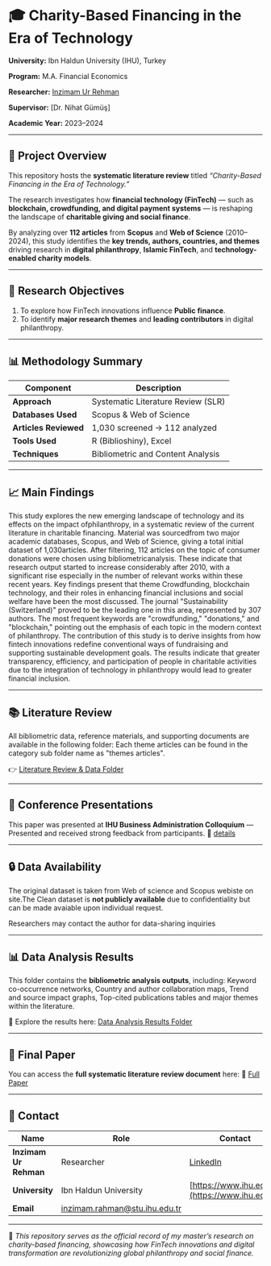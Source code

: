 # 🎓 Charity-Based Financing in the Era of Technology

**University:** Ibn Haldun University (IHU), Turkey

**Program:** M.A. Financial Economics

**Researcher:** [Inzimam Ur Rehman](https://www.linkedin.com/in/inzimam-ur-rehman)

**Supervisor:** [Dr. Nihat Gümüş]

**Academic Year:** 2023–2024

---

## 📘 Project Overview

This repository hosts the **systematic literature review** titled *“Charity-Based Financing in the Era of Technology.”*

The research investigates how **financial technology (FinTech)** — such as **blockchain, crowdfunding, and digital payment systems** — is reshaping the landscape of **charitable giving and social finance**.

By analyzing over **112 articles** from **Scopus** and **Web of Science** (2010–2024), this study identifies the **key trends, authors, countries, and themes** driving research in **digital philanthropy**, **Islamic FinTech**, and **technology-enabled charity models**.

---

## 🧠 Research Objectives

1. To explore how FinTech innovations influence **Public finance**.
2. To identify **major research themes** and **leading contributors** in digital philanthropy.

---

## 📊 Methodology Summary

| Component             | Description                        |
| --------------------- | ---------------------------------- |
| **Approach**          | Systematic Literature Review (SLR) |
| **Databases Used**    | Scopus & Web of Science            |
| **Articles Reviewed** | 1,030 screened → 112 analyzed      |
| **Tools Used**        | R (Biblioshiny), Excel             |
| **Techniques**        | Bibliometric and Content Analysis  |

---

## 📈 Main Findings

This study explores the new emerging landscape of technology and its effects on the impact ofphilanthropy, in a systematic review of the current literature in charitable financing. Material was sourcedfrom two major academic databases, Scopus, and Web of Science, giving a total initial dataset of 1,030articles. After filtering, 112 articles on the topic of consumer donations were chosen using bibliometricanalysis. These indicate that research output started to increase considerably after 2010, with a significant rise especially in the number of relevant works within these recent years. Key findings present that theme Crowdfunding, blockchain technology, and their roles in enhancing financial inclusions and social welfare have been the most discussed. The journal "Sustainability (Switzerland)" proved to be the leading one in this area, represented by 307 authors. The most frequent keywords are "crowdfunding," "donations," and "blockchain," pointing out the emphasis of each topic in the modern context of philanthropy. The contribution of this study is to derive insights from how fintech innovations redefine conventional ways of fundraising and supporting sustainable development goals. The results indicate that greater transparency, efficiency, and participation of people in charitable activities due to the integration of technology in philanthropy would lead to greater financial inclusion.

---

## 📚 Literature Review

All bibliometric data, reference materials, and supporting documents are available in the following folder: Each theme articles can be found in the category sub folder name as  "themes articles".

👉 [Literature Review & Data Folder](https://drive.google.com/drive/folders/1b7gj7-VaME7aNR8bvHQg-_43vl5rpiez?usp=sharing)

---

## 🎤 Conference Presentations

This paper was presented at **IHU Business Administration Colloquium** — Presented and received strong feedback from participants.
   📄 [details](https://man.ihu.edu.tr/tr/ihu-isletme-kolokyumu-nda-fintech-in-hayirseverlik-finansmanindaki-rolu-incelendi)

---
## 🔒 Data Availability  

The original dataset is taken from Web of science and Scopus webiste on site.The Clean dataset is  **not publicly available** due to confidentiality but can be made avaiable upon individual request.

Researchers may contact the author for data-sharing inquiries

---

##  📊 Data Analysis Results

This folder contains the **bibliometric analysis outputs**, including:
Keyword co-occurrence networks, Country and author collaboration maps, Trend and source impact graphs, Top-cited publications tables and major themes within the literature.

📂 Explore the results here: [Data Analysis Results Folder](https://drive.google.com/drive/folders/14BYe4-1QpbYELEgfNdDp3k04BrXvVir7?dmr=1&ec=wgc-drive-globalnav-goto)

---

## 📄 Final Paper

You can access the **full systematic literature review document** here:
📘 [Full Paper](https://drive.google.com/file/d/1cUT3AhUl8UVQ5x_APP_z6sGkBNUKz6sn/view)

---

## 🧭 Contact

| Name                  | Role                                                                  | Contact                                                   |
| --------------------- | --------------------------------------------------------------------- | --------------------------------------------------------- |
| **Inzimam Ur Rehman** | Researcher                                                            | [LinkedIn](https://www.linkedin.com/in/inzimam-ur-rehman) |
| **University**        | Ibn Haldun University                                                 | [https://www.ihu.edu.tr](https://www.ihu.edu.tr)          |
| **Email**             | [inzimam.rahman@stu.ihu.edu.tr](mailto:inzimam.rahman@stu.ihu.edu.tr) |                                                           |

---

📍 *This repository serves as the official record of my master’s research on charity-based financing, showcasing how FinTech innovations and digital transformation are revolutionizing global philanthropy and social finance.*
